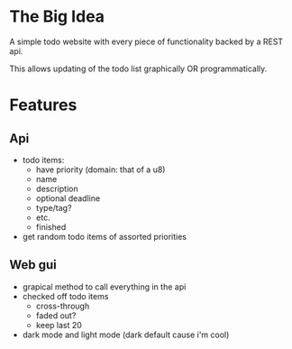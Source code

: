 # The Big Idea

A simple todo website with every piece of functionality backed by a REST api.

This allows updating of the todo list graphically OR programmatically.

# Features

##  Api

- todo items:
    - have priority (domain: that of a u8)
    - name
    - description
    - optional deadline
    - type/tag?
    - etc.
    - finished
- get random todo items of assorted priorities

## Web gui

- grapical method to call everything in the api
- checked off todo items
    - cross-through
    - faded out?
    - keep last 20
- dark mode and light mode (dark default cause i'm cool)

